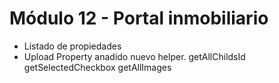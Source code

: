 # Módulo 12 - Portal inmobiliario

- Listado de propiedades
- Upload Property
  anadido nuevo helper. getAllChildsId
  getSelectedCheckbox
  getAllImages
